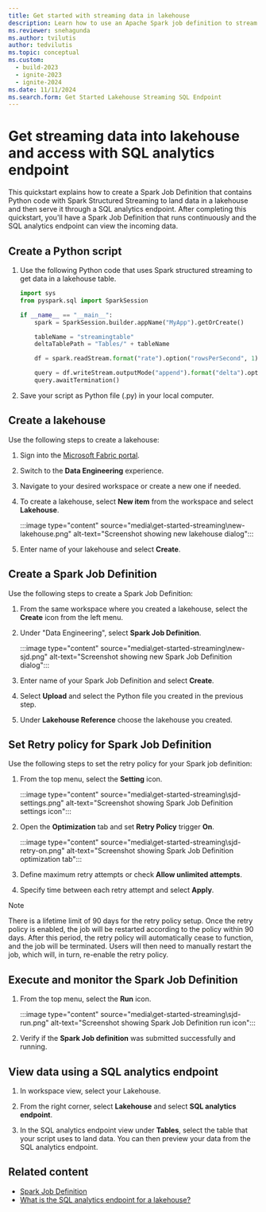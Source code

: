 ```yaml
---
title: Get started with streaming data in lakehouse
description: Learn how to use an Apache Spark job definition to stream data into your lakehouse and then serve it through a SQL analytics endpoint.
ms.reviewer: snehagunda
ms.author: tvilutis
author: tedvilutis
ms.topic: conceptual
ms.custom:
  - build-2023
  - ignite-2023
  - ignite-2024
ms.date: 11/11/2024
ms.search.form: Get Started Lakehouse Streaming SQL Endpoint
---
```


# Get streaming data into lakehouse and access with SQL analytics endpoint

This quickstart explains how to create a Spark Job Definition that contains Python code with Spark Structured Streaming to land data in a lakehouse and then serve it through a SQL analytics endpoint. After completing this quickstart, you'll have a Spark Job Definition that runs continuously and the SQL analytics endpoint can view the incoming data.

## Create a Python script

1. Use the following Python code that uses Spark structured streaming to get data in a lakehouse table.

   ```python
   import sys
   from pyspark.sql import SparkSession
   
   if __name__ == "__main__":
       spark = SparkSession.builder.appName("MyApp").getOrCreate()
   
       tableName = "streamingtable"
       deltaTablePath = "Tables/" + tableName
   
       df = spark.readStream.format("rate").option("rowsPerSecond", 1).load()

       query = df.writeStream.outputMode("append").format("delta").option("path", deltaTablePath).option("checkpointLocation", deltaTablePath + "/checkpoint").start()
       query.awaitTermination()
   ```

1. Save your script as Python file (.py) in your local computer.

## Create a lakehouse

Use the following steps to create a lakehouse:

1. Sign into the [Microsoft Fabric portal](https://app.fabric.microsoft.com).

1. Switch to the **Data Engineering** experience.

1. Navigate to your desired workspace or create a new one if needed.

1. To create a lakehouse, select **New item** from the workspace and select **Lakehouse**.

   :::image type="content" source="media\get-started-streaming\new-lakehouse.png" alt-text="Screenshot showing new lakehouse dialog":::

1. Enter name of your lakehouse and select **Create**.

## Create a Spark Job Definition

Use the following steps to create a Spark Job Definition:

1. From the same workspace where you created a lakehouse, select the **Create** icon from the left menu.

1. Under "Data Engineering", select **Spark Job Definition**.

   :::image type="content" source="media\get-started-streaming\new-sjd.png" alt-text="Screenshot showing new Spark Job Definition dialog":::

1. Enter name of your Spark Job Definition and select **Create**.

1. Select **Upload** and select the Python file you created in the previous step.

1. Under **Lakehouse Reference** choose the lakehouse you created.

## Set Retry policy for Spark Job Definition

Use the following steps to set the retry policy for your Spark job definition:

1. From the top menu, select the **Setting** icon.

   :::image type="content" source="media\get-started-streaming\sjd-settings.png" alt-text="Screenshot showing Spark Job Definition settings icon":::

1. Open the **Optimization** tab and set **Retry Policy** trigger **On**.

   :::image type="content" source="media\get-started-streaming\sjd-retry-on.png" alt-text="Screenshot showing Spark Job Definition optimization tab":::

1. Define maximum retry attempts or check **Allow unlimited attempts**.

1. Specify time between each retry attempt and select **Apply**.

> [!NOTE]
> There is a lifetime limit of 90 days for the retry policy setup. Once the retry policy is enabled, the job will be restarted according to the policy within 90 days. After this period, the retry policy will automatically cease to function, and the job will be terminated. Users will then need to manually restart the job, which will, in turn, re-enable the retry policy.

## Execute and monitor the Spark Job Definition

1. From the top menu, select the **Run** icon.

   :::image type="content" source="media\get-started-streaming\sjd-run.png" alt-text="Screenshot showing Spark Job Definition run icon":::

1. Verify if the **Spark Job definition** was submitted successfully and running.

## View data using a SQL analytics endpoint

1. In workspace view, select your Lakehouse.

1. From the right corner, select **Lakehouse** and select **SQL analytics endpoint**.

1. In the SQL analytics endpoint view under **Tables**, select the table that your script uses to land data. You can then preview your data from the SQL analytics endpoint.

## Related content

- [Spark Job Definition](spark-job-definition.md)
- [What is the SQL analytics endpoint for a lakehouse?](lakehouse-sql-analytics-endpoint.md)
